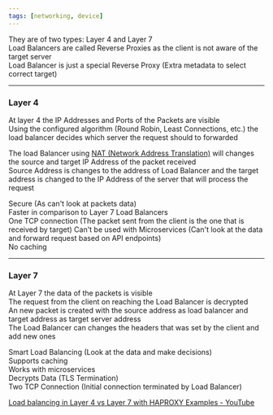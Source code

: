 ```yaml
---
tags: [networking, device]
---
```


They are of two types: Layer 4 and Layer 7  
Load Balancers are called Reverse Proxies as the client is not aware of the target server  
Load Balancer is just a special Reverse Proxy (Extra metadata to select correct target)

---

### Layer 4

At layer 4 the IP Addresses and Ports of the Packets are visible  
Using the configured algorithm (Round Robin, Least Connections, etc.) the load balancer decides which server the request should to forwarded

The load Balancer using [NAT (Network Address Translation)](../Layer-wise%20Concepts/Network%20(Internet)%20Layer%20Concepts/NAT%20(Network%20Address%20Translation).md) will changes the source and target IP Address of the packet received  
Source Address is changes to the address of Load Balancer and the target address is changed to the IP Address of the server that will process the request

Secure (As can't look at packets data)  
Faster in comparison to Layer 7 Load Balancers  
One TCP connection (The packet sent from the client is the one that is received by target)
Can't be used with Microservices (Can't look at the data and forward request based on API endpoints)  
No caching 

---

### Layer 7

At Layer 7 the data of the packets is visible  
The request from the client on reaching the Load Balancer is decrypted  
An new packet is created with the source address as load balancer and target address as target server address  
The Load Balancer can changes the headers that was set by the client and add new ones

Smart Load Balancing (Look at the data and make decisions)  
Supports caching  
Works with microservices  
Decrypts Data (TLS Termination)  
Two TCP Connection (Initial connection terminated by Load Balancer)

[Load balancing in Layer 4 vs Layer 7 with HAPROXY Examples - YouTube](https://www.youtube.com/watch?v=aKMLgFVxZYk)
